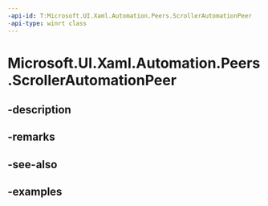 ```yaml
---
-api-id: T:Microsoft.UI.Xaml.Automation.Peers.ScrollerAutomationPeer
-api-type: winrt class
---
```


# Microsoft.UI.Xaml.Automation.Peers.ScrollerAutomationPeer

<!--
public class ScrollerAutomationPeer : Windows.UI.Xaml.Automation.Peers.FrameworkElementAutomationPeer
-->


## -description

## -remarks

## -see-also

## -examples


